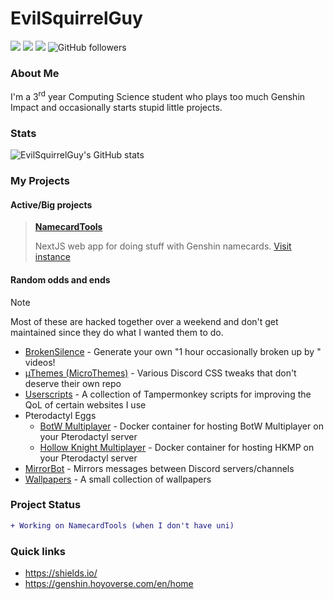 # EvilSquirrelGuy
<img src="https://komarev.com/ghpvc/?username=evilsquirrelguy&color=ff5100"> <img src="https://img.shields.io/github/last-commit/evilsquirrelguy/evilsquirrelguy.svg"> <img src="https://img.shields.io/badge/projects-0-orange"> <img alt="GitHub followers" src="https://img.shields.io/github/followers/EvilSquirrelGuy?label=Follow&style=social">

### About Me
I'm a 3<sup>rd</sup> year Computing Science student who plays too much Genshin Impact and occasionally starts stupid little projects.

### Stats
![EvilSquirrelGuy's GitHub stats](https://github-readme-stats.vercel.app/api?username=EvilSquirrelGuy&show_icons=true&theme=vision-friendly-dark&count_private=true&hide_border=true)

### My Projects
#### Active/Big projects
> [**NamecardTools**](https://github.com/EvilSquirrelGuy/NamecardTools)
> 
> NextJS web app for doing stuff with Genshin namecards.
> [Visit instance](https://namecard-tools.vercel.app)

#### Random odds and ends
> [!NOTE]
> Most of these are hacked together over a weekend and don't get maintained since they do what I wanted them to do.

- [BrokenSilence](https://github.com/EvilSquirrelGuy/BrokenSilence) - Generate your own "1 hour occasionally broken up by <sound>" videos!
- [µThemes (MicroThemes)](https://github.com/EvilSquirrelGuy/MicroThemes) - Various Discord CSS tweaks that don't deserve their own repo
- [Userscripts](https://github.com/EvilSquirrelGuy/Userscripts) - A collection of Tampermonkey scripts for improving the QoL of certain websites I use
- Pterodactyl Eggs
  - [BotW Multiplayer](https://github.com/EvilSquirrelGuy/BOTWM-Pterodactyl) - Docker container for hosting BotW Multiplayer on your Pterodactyl server
  - [Hollow Knight Multiplayer](https://github.com/EvilSquirrelGuy/HKMP-Pterodactyl) - Docker container for hosting HKMP on your Pterodactyl server
- [MirrorBot](https://github.com/EvilSquirrelGuy/MirrorBot) - Mirrors messages between Discord servers/channels
- [Wallpapers](https://github.com/EvilSquirrelGuy/Wallpapers) - A small collection of wallpapers

### Project Status
```diff
+ Working on NamecardTools (when I don't have uni)
```

### Quick links

* https://shields.io/
* https://genshin.hoyoverse.com/en/home
